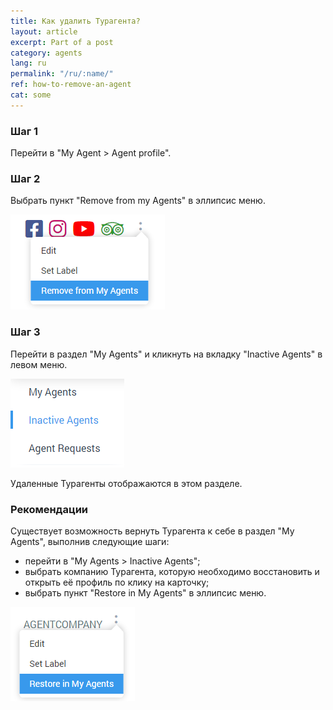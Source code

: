 ```yaml
---
title: Как удалить Турагента?
layout: article
excerpt: Part of a post
category: agents
lang: ru
permalink: "/ru/:name/"
ref: how-to-remove-an-agent
cat: some
---
```


### **Шаг 1**

Перейти в "My Agent > Agent profile".

### **Шаг 2**

Выбрать пункт "Remove from my Agents" в эллипсис меню.

![How_to_remove_an_agent1](/assets/images/how_to_remove_an_agent1.png)

### **Шаг 3**

Перейти в раздел "My Agents" и кликнуть на вкладку "Inactive Agents" в левом меню.

![How_to_remove_an_agent2](/assets/images/how_to_remove_an_agent2.png)

Удаленные Турагенты отображаются в этом разделе.

### **Рекомендации**

Существует возможность вернуть Турагента к себе в раздел "My Agents", выполнив следующие шаги:
- перейти в "My Agents > Inactive Agents";
- выбрать компанию Турагента, которую необходимо восстановить и открыть её профиль по клику на карточку;
- выбрать пункт "Restore in My Agents" в эллипсис меню.

![How_to_remove_an_agent3](/assets/images/how_to_remove_an_agent3.png)

